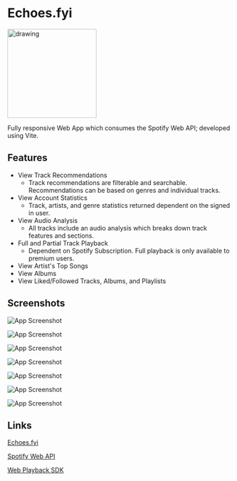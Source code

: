 
# Echoes.fyi
<img src="https://m-mills.com/EchoesTextLogo.png" alt="drawing" style="width:200px;"/>

Fully responsive Web App which consumes the Spotify Web API; developed using Vite.

## Features

- View Track Recommendations
    - Track recommendations are filterable and searchable. Recommendations can be based on genres and individual tracks. 
- View Account Statistics
    - Track, artists, and genre statistics returned dependent on the signed in user.
- View Audio Analysis
    - All tracks include an audio analysis which breaks down track features and sections.
- Full and Partial Track Playback
    - Dependent on Spotify Subscription. Full playback is only available to premium users. 
- View Artist's Top Songs
- View Albums
- View Liked/Followed Tracks, Albums, and Playlists

## Screenshots

![App Screenshot](https://m-mills.com/Echoes1.png)

![App Screenshot](https://m-mills.com/Echoes2.png)

![App Screenshot](https://m-mills.com/Echoes3.png)

![App Screenshot](https://m-mills.com/Echoes4.png)

![App Screenshot](https://m-mills.com/Echoes5.png)

![App Screenshot](https://m-mills.com/Echoes6.png)

![App Screenshot](https://m-mills.com/Echoes7.png)

## Links

[Echoes.fyi](https://echoes.fyi)

[Spotify Web API](https://developer.spotify.com/documentation/web-api)

[Web Playback SDK](https://developer.spotify.com/documentation/web-playback-sdk)
